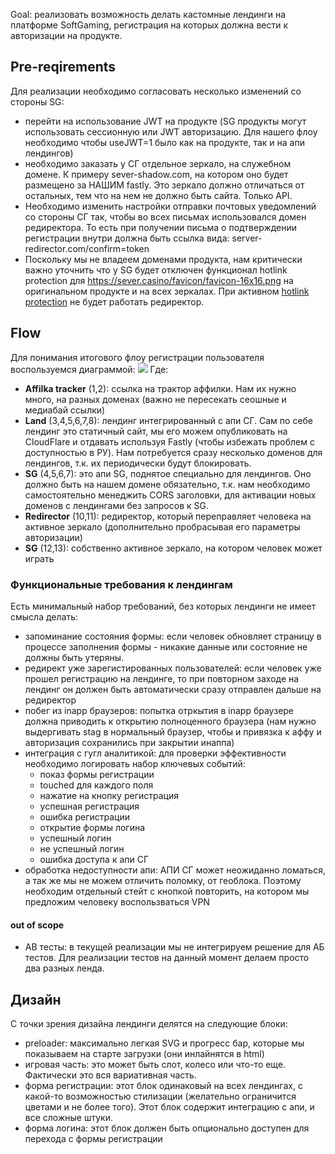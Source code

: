 Goal: реализовать возможность делать кастомные лендинги на платформе SoftGaming, регистрация на которых должна вести к авторизации на продукте.

## Pre-reqirements
Для реализации необходимо согласовать несколько изменений со стороны SG:
- перейти на использование JWT на продукте (SG продукты могут использовать сессионную или JWT авторизацию. Для нашего флоу необходимо чтобы useJWT=1 было как на продукте, так и на апи лендингов)
- необходимо заказать у СГ отдельное зеркало, на служебном домене. К примеру sever-shadow.com, на котором оно будет размещено за НАШИМ fastly. Это зеркало должно отличаться от остальных, тем что на нем не должно быть сайта. Только API.
- Необходимо изменить настройки отправки почтовых уведомлений со стороны СГ так, чтобы во всех письмах использовался домен редиректора. То есть при получении письма о подтверждении регистрации внутри должна быть ссылка вида: server-redirector.com/confirm=token
- Поскольку мы не владеем доменами продукта, нам критически важно уточнить что у SG будет отключен функционал hotlink  protection для https://sever.casino/favicon/favicon-16x16.png на оригинальном продукте и на всех зеркалах. При активном [hotlink protection](https://developers.cloudflare.com/waf/tools/scrape-shield/hotlink-protection/) не будет работать редиректор.
## Flow
Для понимания итогового флоу регистрации пользователя воспользуемся диаграммой:
[![](https://mermaid.ink/img/pako:eNptU1tv2jAU_itHftpEiiBQIHnohLYJbWLSBEWTprycJibxSOzMdmAU8d97HENhgkhRYn-Xc7MPLFUZZzEz_G_DZcq_CMw1VonExirZVC9cJxLowdQqDStAAz9L3J-3a9RWpKJGaWHqwOl6LcoNwrPGdHOPNXesOcrsFoLlzIHL2R1o4ZAFz4TmLhNieNIKHp6eYBrDVhhhDaCLj5ZDKeTGU6YtZRVDrdVWpDwDbFGwCkpKRMgcOmAs5teW8xhUzWXLAPeSbwm24JChRfhQoSgDytEY4DbtfrzSdqiEGCrccNhiKTKXjnYNNhaaWsnWwfOpYhI8uOz2qtHeWxivC0iVC2M1WkEqLEu149n9QJ7J9TnQPXtAfSFysi_o46K50Aa-_3qG_8ypBd-gwC2nhv3Z2QB2BVrXtUx98sT5u_1MOUC7AaXcD-hitLjF_QQ6ztdTFxcr4SKmtsESKqH1HfJV9e2QPO00Dqrjpno6zoXS4pVDY6hJL3vHYgHLtchYbHXDA1ZxTUOlJTs4fcJo2BVPWEy_GepNwhJ5JA0dyN9KVWeZVk1esHiNpaFVU7txn67R-67mMuP6s2qkZXG_9zhoXVh8YP9o3Y-6_f5kMhhNonHYfxwQumfxaNQdRpPheDgMaTMcjY8Be23j9rrjKAoHYa836o3DKJoEzF3X5V6m56Soz9TkH_5yt3f8nNrXFjlldnwDeFpBfQ?type=png)](https://mermaid.live/edit#pako:eNptU1tv2jAU_itHftpEiiBQIHnohLYJbWLSBEWTprycJibxSOzMdmAU8d97HENhgkhRYn-Xc7MPLFUZZzEz_G_DZcq_CMw1VonExirZVC9cJxLowdQqDStAAz9L3J-3a9RWpKJGaWHqwOl6LcoNwrPGdHOPNXesOcrsFoLlzIHL2R1o4ZAFz4TmLhNieNIKHp6eYBrDVhhhDaCLj5ZDKeTGU6YtZRVDrdVWpDwDbFGwCkpKRMgcOmAs5teW8xhUzWXLAPeSbwm24JChRfhQoSgDytEY4DbtfrzSdqiEGCrccNhiKTKXjnYNNhaaWsnWwfOpYhI8uOz2qtHeWxivC0iVC2M1WkEqLEu149n9QJ7J9TnQPXtAfSFysi_o46K50Aa-_3qG_8ypBd-gwC2nhv3Z2QB2BVrXtUx98sT5u_1MOUC7AaXcD-hitLjF_QQ6ztdTFxcr4SKmtsESKqH1HfJV9e2QPO00Dqrjpno6zoXS4pVDY6hJL3vHYgHLtchYbHXDA1ZxTUOlJTs4fcJo2BVPWEy_GepNwhJ5JA0dyN9KVWeZVk1esHiNpaFVU7txn67R-67mMuP6s2qkZXG_9zhoXVh8YP9o3Y-6_f5kMhhNonHYfxwQumfxaNQdRpPheDgMaTMcjY8Be23j9rrjKAoHYa836o3DKJoEzF3X5V6m56Soz9TkH_5yt3f8nNrXFjlldnwDeFpBfQ)
Где:
- **Affilka tracker** (1,2): ссылка на трактор аффилки. Нам их нужно много, на разных доменах (важно не пересекать сеошные и медиабай ссылки)
- **Land** (3,4,5,6,7,8): лендинг интегрированный с апи СГ. Сам по себе лендинг это статичный сайт, мы его можем опубликовать на CloudFlare и отдавать используя Fastly (чтобы избежать проблем с доступностью в РУ). Нам потребуется сразу несколько доменов для лендингов, т.к. их периодически будут блокировать.
- **SG** (4,5,6,7): это апи SG, поднятое специально для лендингов. Оно должно быть на нашем домене обязательно, т.к. нам необходимо самостоятельно менеджить  CORS заголовки, для активации новых доменов с лендингами без запросов к SG.
- **Redirector** (10,11): редиректор, который переправляет человека на активное зеркало (дополнительно пробрасывая его параметры авторизации)
- **SG** (12,13): собственно активное зеркало, на котором человек может играть

### Функциональные требования к лендингам
Есть минимальный набор требований, без которых лендинги не имеет смысла делать:
- запоминание состояния формы: если человек обновляет страницу в процессе заполнения формы - никакие данные или состояние не должны быть утеряны.
- редирект уже зарегистированных пользователей: если человек уже прошел регистрацию на лендинге, то при повторном заходе на лендинг он должен быть автоматически сразу отправлен дальше на редиректор
- побег из inapp браузеров: попытка отркытия в inapp браузере должна приводить к открытию полноценного браузера (нам нужно выдергивать stag в нормальный браузер, чтобы и привязка к аффу и авторизация сохранились при закрытии инаппа)
- интеграция с гугл аналитикой: для проверки эффективности необходимо логировать набор ключевых событий:
	- показ формы регистрации
	- touched для каждого поля
	- нажатие на кнопку регистрация
	- успешная регистрация
	- ошибка регистрации
	- открытие формы логина
	- успешный логин
	- не успешный логин
	- ошибка доступа к апи СГ
- обработка недоступности апи: АПИ СГ может неожиданно ломаться, а так же мы не можем отличить поломку, от геоблока. Поэтому необходим отдельный стейт с кнопкой повторить, на котором мы предложим человеку воспользваться VPN
#### out of scope
- AB тесты: в текущей реализации мы не интегрируем решение для АБ тестов. Для реализации тестов на данный момент делаем просто два разных ленда.

## Дизайн
С точки зрения дизайна лендинги делятся на следующие блоки:
- preloader: максимально легкая SVG и прогресс бар, которые мы показываем на старте загрузки (они инлайнятся в html)
- игровая часть: это может быть слот, колесо или что-то еще. Фактически это вся вариативная часть.
- форма регистрации: этот блок одинаковый на всех лендингах, с какой-то возможностью стилизации (желательно ограничится цветами и не более того). Этот блок содержит интеграцию с апи, и все сложные штуки.
- форма логина: этот блок должен быть опционально доступен для перехода с формы регистрации

